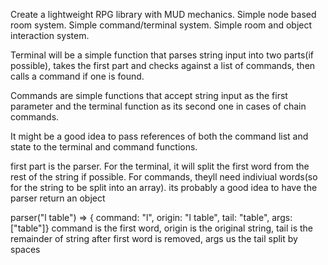 Create a lightweight RPG library with MUD mechanics. Simple node based room system. Simple command/terminal system. Simple room and object interaction system.

Terminal will be a simple function that parses string input into two parts(if possible), takes the first part and checks against a list of commands, then calls a command if one is found.

Commands are simple functions that accept string input as the first parameter and the terminal function as its second one in cases of chain commands.

It might be a good idea to pass references of both the command list and state to the terminal and command functions.

first part is the parser. For the terminal, it will split the first word from the rest of the string if possible. For commands, theyll need indiviual words(so for the string to be split into an array). its probably a good idea to have the parser return an object

parser("l table") => { command: "l", origin: "l table", tail: "table", args: ["table"]}
command is the first word, origin is the original string, tail is the remainder of string after first word is removed, args us the tail split by spaces